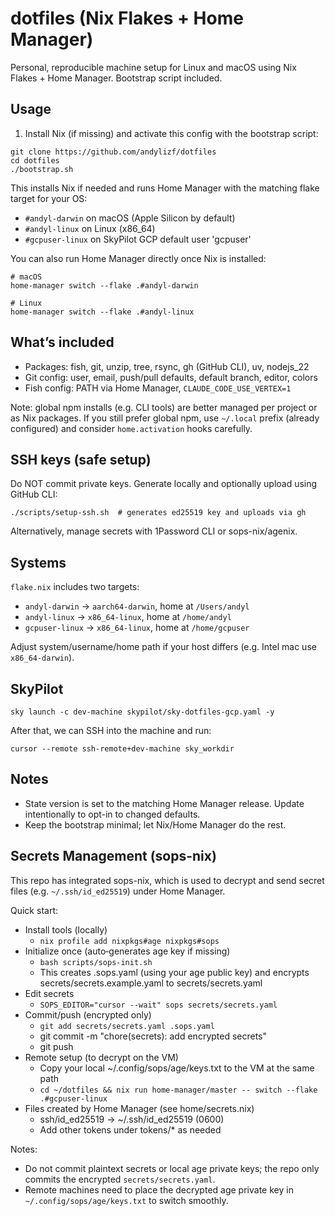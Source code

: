 # dotfiles (Nix Flakes + Home Manager)

Personal, reproducible machine setup for Linux and macOS using Nix Flakes + Home Manager. Bootstrap script included.

## Usage

1) Install Nix (if missing) and activate this config with the bootstrap script:

```
git clone https://github.com/andylizf/dotfiles
cd dotfiles
./bootstrap.sh
```

This installs Nix if needed and runs Home Manager with the matching flake target for your OS:
- `#andyl-darwin` on macOS (Apple Silicon by default)
- `#andyl-linux` on Linux (x86_64)
- `#gcpuser-linux` on SkyPilot GCP default user 'gcpuser'

You can also run Home Manager directly once Nix is installed:

```
# macOS
home-manager switch --flake .#andyl-darwin

# Linux
home-manager switch --flake .#andyl-linux
```

## What’s included

- Packages: fish, git, unzip, tree, rsync, gh (GitHub CLI), uv, nodejs_22
- Git config: user, email, push/pull defaults, default branch, editor, colors
- Fish config: PATH via Home Manager, `CLAUDE_CODE_USE_VERTEX=1`

Note: global npm installs (e.g. CLI tools) are better managed per project or as Nix packages. If you still prefer global npm, use `~/.local` prefix (already configured) and consider `home.activation` hooks carefully.

## SSH keys (safe setup)

Do NOT commit private keys. Generate locally and optionally upload using GitHub CLI:

```
./scripts/setup-ssh.sh  # generates ed25519 key and uploads via gh
```

Alternatively, manage secrets with 1Password CLI or sops-nix/agenix.

## Systems

`flake.nix` includes two targets:
- `andyl-darwin`  -> `aarch64-darwin`, home at `/Users/andyl`
- `andyl-linux`   -> `x86_64-linux`,  home at `/home/andyl`
- `gcpuser-linux` -> `x86_64-linux`,  home at `/home/gcpuser`

Adjust system/username/home path if your host differs (e.g. Intel mac use `x86_64-darwin`).

## SkyPilot

```
sky launch -c dev-machine skypilot/sky-dotfiles-gcp.yaml -y
```

After that, we can SSH into the machine and run:
```
cursor --remote ssh-remote+dev-machine sky_workdir
```


## Notes

- State version is set to the matching Home Manager release. Update intentionally to opt-in to changed defaults.
- Keep the bootstrap minimal; let Nix/Home Manager do the rest.

## Secrets Management (sops-nix)

This repo has integrated sops-nix, which is used to decrypt and send secret files (e.g. `~/.ssh/id_ed25519`) under Home Manager.

Quick start:
- Install tools (locally)
    - `nix profile add nixpkgs#age nixpkgs#sops`
- Initialize once (auto‑generates age key if missing)
    - `bash scripts/sops-init.sh`
    - This creates .sops.yaml (using your age public key) and encrypts secrets/secrets.example.yaml to secrets/secrets.yaml
- Edit secrets
    - `SOPS_EDITOR="cursor --wait" sops secrets/secrets.yaml`
- Commit/push (encrypted only)
    - `git add secrets/secrets.yaml .sops.yaml`
    - git commit -m "chore(secrets): add encrypted secrets"
    - git push
- Remote setup (to decrypt on the VM)
    - Copy your local ~/.config/sops/age/keys.txt to the VM at the same path
    - `cd ~/dotfiles && nix run home-manager/master -- switch --flake .#gcpuser-linux`
- Files created by Home Manager (see home/secrets.nix)
    - ssh/id_ed25519 -> ~/.ssh/id_ed25519 (0600)
    - Add other tokens under tokens/* as needed

Notes:
- Do not commit plaintext secrets or local age private keys; the repo only commits the encrypted `secrets/secrets.yaml`.
- Remote machines need to place the decrypted age private key in `~/.config/sops/age/keys.txt` to switch smoothly.
